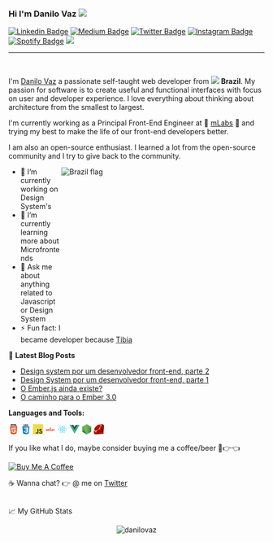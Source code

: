 
### Hi I'm Danilo Vaz <img src="https://user-images.githubusercontent.com/1218337/116262961-5c6f8700-a74f-11eb-8409-d50d17e218c4.gif" width="50px">

[![Linkedin Badge](https://img.shields.io/badge/-danilovaz-blue?style=flat&logo=Linkedin&logoColor=white&link=https://www.linkedin.com/in/danilovaz/)](https://www.linkedin.com/in/danilovaz/)
[![Medium Badge](https://img.shields.io/badge/-@danilovaz-000000?style=flat&labelColor=000000&logo=Medium&link=https://medium.com/@danilovaz)](https://medium.com/@danilovaz)
[![Twitter Badge](https://img.shields.io/badge/-@_danilovaz-1ca0f1?style=flat&labelColor=1ca0f1&logo=twitter&logoColor=white&link=https://twitter.com/_danilovaz)](https://twitter.com/_danilovaz)
[![Instagram Badge](https://img.shields.io/badge/-@cafecomfront-purple?style=flat&logo=instagram&logoColor=white&link=https://instagram.com/cafecomfront/)](https://instagram.com/cafecomfront)
[![Spotify Badge](https://img.shields.io/badge/-@cafecomfront-green?style=flat&logo=spotify&logoColor=white&link=https://open.spotify.com/show/3zi7ddIq2xn172zTDHyI2H?si=7UTcFxR_RbmJqunz4zkuAw)](https://open.spotify.com/show/3zi7ddIq2xn172zTDHyI2H?si=7UTcFxR_RbmJqunz4zkuAw)
![](https://visitor-badge.glitch.me/badge?page_id=danilovaz.danilovaz)

---

<br />

I'm [Danilo Vaz](https://www.linkedin.com/in/danilovaz/) a passionate self-taught web developer from <img src="https://image.flaticon.com/icons/svg/197/197386.svg" width="13"/> <b>Brazil</b>. My passion for software is to create useful and functional interfaces with focus on user and developer experience. I love everything about thinking about architecture from the smallest to largest.

I'm currently working as a Principal Front-End Engineer at :orange_heart: [mLabs](https://mlabs.com.br/) :orange_heart: and trying my best to make the life of our front-end developers better.

I am also an open-source enthusiast. I learned a lot from the open-source community and I try to give back to the community.

  <img align="right" alt="Brazil flag" src="https://user-images.githubusercontent.com/1218337/116272214-1dddca80-a757-11eb-83c4-b044c134ce5f.gif" width="400" height="320" />
  
- 🔭 I’m currently working on Design System's
- 🌱 I’m currently learning more about Microfrontends
- 💬 Ask me about anything related to Javascript or Design System
- ⚡ Fun fact: I became developer because [Tibia](https://www.tibia.com/account/)

📕 **Latest Blog Posts**
<!-- BLOG-POST-LIST:START -->
- [Design system por um desenvolvedor front-end, parte 2](https://medium.com/techatquero/design-system-por-um-desenvolvedor-front-end-parte-2-7b420af7aa9e)
- [Design System por um desenvolvedor front-end, parte 1](https://medium.com/techatquero/design-system-por-um-desenvolvedor-front-end-parte-1-93a17f3c5c0c)
- [O Ember.js ainda existe?](https://medium.com/@danilovaz/o-ember-js-ainda-existe-4e02e2435695)
- [O caminho para o Ember 3.0](https://medium.com/@danilovaz/o-caminho-para-o-ember-3-0-66bfef66e7ee)
<!-- BLOG-POST-LIST:END -->

**Languages and Tools:**  

<code><img height="20" src="https://raw.githubusercontent.com/github/explore/80688e429a7d4ef2fca1e82350fe8e3517d3494d/topics/html/html.png"></code>
<code><img height="20" src="https://raw.githubusercontent.com/github/explore/80688e429a7d4ef2fca1e82350fe8e3517d3494d/topics/css/css.png"></code>
<code><img height="20" src="https://raw.githubusercontent.com/github/explore/80688e429a7d4ef2fca1e82350fe8e3517d3494d/topics/javascript/javascript.png"></code>
<code><img height="20" src="https://raw.githubusercontent.com/github/explore/80688e429a7d4ef2fca1e82350fe8e3517d3494d/topics/ember/ember.png"></code>
<code><img height="20" src="https://raw.githubusercontent.com/github/explore/80688e429a7d4ef2fca1e82350fe8e3517d3494d/topics/react/react.png"></code>
<code><img height="20" src="https://raw.githubusercontent.com/github/explore/80688e429a7d4ef2fca1e82350fe8e3517d3494d/topics/vue/vue.png"></code>
<code><img height="20" src="https://raw.githubusercontent.com/github/explore/80688e429a7d4ef2fca1e82350fe8e3517d3494d/topics/nodejs/nodejs.png"></code>
<code><img height="20" src="https://raw.githubusercontent.com/github/explore/80688e429a7d4ef2fca1e82350fe8e3517d3494d/topics/ruby/ruby.png"></code>

If you like what I do, maybe consider buying me a coffee/beer 🥺👉👈

<a href="https://www.buymeacoffee.com/danilovaz" target="_blank"><img src="https://cdn.buymeacoffee.com/buttons/v2/default-red.png" alt="Buy Me A Coffee" width="150" ></a>

:coffee: Wanna chat? :point_right: @ me on <a href="https://twitter.com/_danilovaz">Twitter</a>

<br>📈 My GitHub Stats

<p align="center"> <img src="https://github-readme-stats.vercel.app/api?username=danilovaz&count_private=true&show_icons=true&theme=gotham" alt="danilovaz" />
